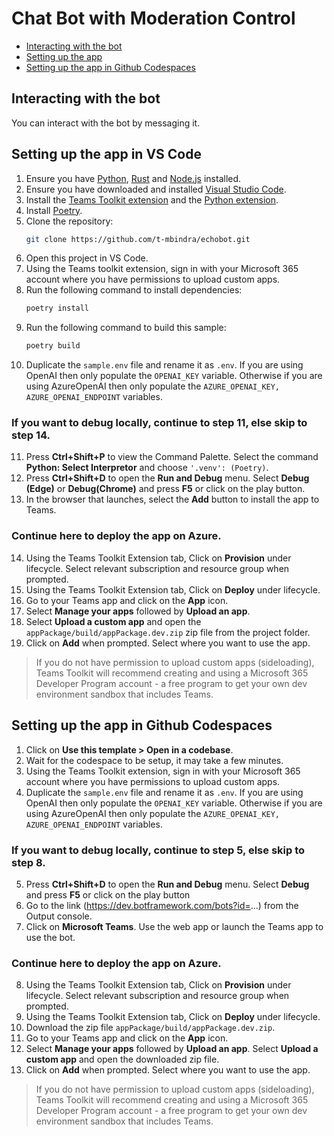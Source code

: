 # Chat Bot with Moderation Control

<!-- @import "[TOC]" {cmd="toc" depthFrom=1 depthTo=6 orderedList=false} -->

<!-- code_chunk_output -->

- [Interacting with the bot](#interacting-with-the-bot)
- [Setting up the app](#setting-up-the-app-in-VS-Code)
- [Setting up the app in Github Codespaces](#setting-up-the-app-in-github-codespaces)

<!-- /code_chunk_output -->

## Interacting with the bot

You can interact with the bot by messaging it.

## Setting up the app in VS Code
1. Ensure you have [Python](https://www.python.org/downloads/), [Rust](https://www.rust-lang.org/tools/install) and [Node.js](https://nodejs.org/en/download/package-manager) installed.
2. Ensure you have downloaded and installed [Visual Studio Code](https://code.visualstudio.com/docs/setup/setup-overview).
3. Install the [Teams Toolkit extension](https://marketplace.visualstudio.com/items?itemName=TeamsDevApp.ms-teams-vscode-extension) and the [Python extension](https://marketplace.visualstudio.com/items?itemName=ms-python.python).
4. Install [Poetry](https://python-poetry.org/docs/#installation).
5.  Clone the repository:
    ```bash
    git clone https://github.com/t-mbindra/echobot.git
    ```
6. Open this project in VS Code.
7. Using the Teams toolkit extension, sign in with your Microsoft 365 account where you have permissions to upload custom apps.
8. Run the following command to install dependencies:
    ```bash
    poetry install
    ```
9. Run the following command to build this sample:
      ```bash
      poetry build
      ```
10. Duplicate the ```sample.env``` file and rename it as ```.env```. If you are using OpenAI then only populate the ```OPENAI_KEY``` variable. Otherwise if you are using AzureOpenAI then only populate the ```AZURE_OPENAI_KEY, AZURE_OPENAI_ENDPOINT``` variables.

### If you want to debug locally, continue to step 11, else skip to step 14.
11. Press **Ctrl+Shift+P** to view the Command Palette. Select the command **Python: Select Interpretor** and choose ```'.venv': (Poetry)```.
12. Press **Ctrl+Shift+D** to open the **Run and Debug** menu. Select **Debug (Edge)** or **Debug(Chrome)** and press **F5** or click on the play button.
13. In the browser that launches, select the **Add** button to install the app to Teams.

### Continue here to deploy the app on Azure.
14. Using the Teams Toolkit Extension tab, Click on **Provision** under lifecycle. Select relevant subscription and resource group when prompted.
15. Using the Teams Toolkit Extension tab, Click on **Deploy** under lifecycle.
16. Go to your Teams app and click on the **App** icon.
17. Select **Manage your apps** followed by **Upload an app**.
18. Select **Upload a custom app** and open the ```appPackage/build/appPackage.dev.zip``` zip file from the project folder.
19. Click on **Add** when prompted. Select where you want to use the app.
    
> If you do not have permission to upload custom apps (sideloading), Teams Toolkit will recommend creating and using a Microsoft 365 Developer Program account - a free program to get your own dev environment sandbox that includes Teams.

## Setting up the app in Github Codespaces

1. Click on **Use this template > Open in a codebase**.
2. Wait for the codespace to be setup, it may take a few minutes.
3. Using the Teams Toolkit extension, sign in with your Microsoft 365 account where you have permissions to upload custom apps.
4.  Duplicate the ```sample.env``` file and rename it as ```.env```. If you are using OpenAI then only populate the ```OPENAI_KEY``` variable. Otherwise if you are using AzureOpenAI then only populate the ```AZURE_OPENAI_KEY, AZURE_OPENAI_ENDPOINT``` variables.
   
### If you want to debug locally, continue to step 5, else skip to step 8.
5. Press **Ctrl+Shift+D** to open the **Run and Debug** menu. Select **Debug** and press **F5** or click on the play button
6. Go to the link (https://dev.botframework.com/bots?id=...) from the Output console.
7. Click on **Microsoft Teams**. Use the web app or launch the Teams app to use the bot.

### Continue here to deploy the app on Azure.
8. Using the Teams Toolkit Extension tab, Click on **Provision** under lifecycle. Select relevant subscription and resource group when prompted.
9. Using the Teams Toolkit Extension tab, Click on **Deploy** under lifecycle.
10. Download the zip file ```appPackage/build/appPackage.dev.zip```.
11. Go to your Teams app and click on the **App** icon.
12. Select **Manage your apps** followed by **Upload an app**. Select **Upload a custom app** and open the downloaded zip file.
13. Click on **Add** when prompted. Select where you want to use the app.
    
> If you do not have permission to upload custom apps (sideloading), Teams Toolkit will recommend creating and using a Microsoft 365 Developer Program account - a free program to get your own dev environment sandbox that includes Teams.
